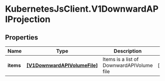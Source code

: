 # KubernetesJsClient.V1DownwardAPIProjection

## Properties
Name | Type | Description | Notes
------------ | ------------- | ------------- | -------------
**items** | [**[V1DownwardAPIVolumeFile]**](V1DownwardAPIVolumeFile.md) | Items is a list of DownwardAPIVolume file | [optional] 


